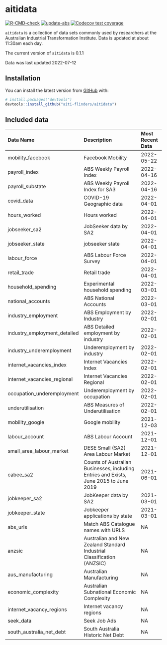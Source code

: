 
<!-- README.md is generated from README.Rmd. Please edit that file -->

# aitidata

<!-- badges: start -->

[![R-CMD-check](https://github.com/aiti-flinders/aitidata/actions/workflows/R-CMD-check.yaml/badge.svg?branch=data_prep)](https://github.com/aiti-flinders/aitidata/actions/workflows/R-CMD-check.yaml)
[![update-abs](https://github.com/aiti-flinders/aitidata/workflows/update-abs/badge.svg)](https://github.com/aiti-flinders/aitidata/actions)
[![Codecov test
coverage](https://codecov.io/gh/aiti-flinders/aitidata/branch/master/graph/badge.svg)](https://app.codecov.io/gh/aiti-flinders/aitidata?branch=master)
<!-- badges: end -->

`aitidata` is a collection of data sets commonly used by researchers at
the Australian Industrial Transformation Institute. Data is updated at
about 11:30am each day.

The current version of `aitidata` is 0.1.1

Data was last updated 2022-07-12

## Installation

You can install the latest version from [GitHub](https://github.com/)
with:

``` r
# install.packages("devtools")
devtools::install_github("aiti-flinders/aitidata")
```

## Included data

| Data Name                    | Description                                                                           | Most Recent Data |
|:-----------------------------|:--------------------------------------------------------------------------------------|:-----------------|
| mobility_facebook            | Facebook Mobility                                                                     | 2022-05-22       |
| payroll_index                | ABS Weekly Payroll Index                                                              | 2022-04-16       |
| payroll_substate             | ABS Weekly Payroll Index for SA3                                                      | 2022-04-16       |
| covid_data                   | COVID-19 Geographic data                                                              | 2022-04-01       |
| hours_worked                 | Hours worked                                                                          | 2022-04-01       |
| jobseeker_sa2                | JobSeeker data by SA2                                                                 | 2022-04-01       |
| jobseeker_state              | jobseeker state                                                                       | 2022-04-01       |
| labour_force                 | ABS Labour Force Survey                                                               | 2022-04-01       |
| retail_trade                 | Retail trade                                                                          | 2022-04-01       |
| household_spending           | Experimental household spending                                                       | 2022-03-01       |
| national_accounts            | ABS National Accounts                                                                 | 2022-03-01       |
| industry_employment          | ABS Employment by Industry                                                            | 2022-02-01       |
| industry_employment_detailed | ABS Detailed employment by industry                                                   | 2022-02-01       |
| industry_underemployment     | Underemployment by industry                                                           | 2022-02-01       |
| internet_vacancies_index     | Internet Vacancies Index                                                              | 2022-02-01       |
| internet_vacancies_regional  | Internet Vacancies Regional                                                           | 2022-02-01       |
| occupation_underemployment   | Underemployment by occupation                                                         | 2022-02-01       |
| underutilisation             | ABS Measures of Underutilisation                                                      | 2022-02-01       |
| mobility_google              | Google mobility                                                                       | 2021-12-03       |
| labour_account               | ABS Labour Account                                                                    | 2021-12-01       |
| small_area_labour_market     | DESE Small (SA2) Area Labour Market                                                   | 2021-12-01       |
| cabee_sa2                    | Counts of Australian Businesses, including Entries and Exists, June 2015 to June 2019 | 2021-06-01       |
| jobkeeper_sa2                | JobKeeper data by SA2                                                                 | 2021-03-01       |
| jobkeeper_state              | Jobkeeper applications by state                                                       | 2021-03-01       |
| abs_urls                     | Match ABS Catalogue names with URLS                                                   | NA               |
| anzsic                       | Australian and New Zealand Standard Industrial Classification (ANZSIC)                | NA               |
| aus_manufacturing            | Australian Manufacturing                                                              | NA               |
| economic_complexity          | Australian Subnational Economic Complexity                                            | NA               |
| internet_vacancy_regions     | Internet vacancy regions                                                              | NA               |
| seek_data                    | Seek Job Ads                                                                          | NA               |
| south_australia_net_debt     | South Australia Historic Net Debt                                                     | NA               |

